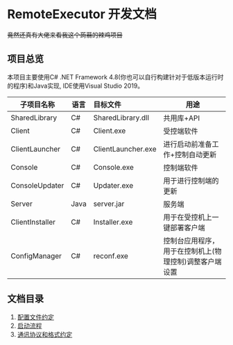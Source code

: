 # RemoteExecutor 开发文档

~~竟然还真有大佬来看我这个蒟蒻的辣鸡项目~~

## 项目总览

本项目主要使用C# .NET Framework 4.8(你也可以自行构建针对于低版本运行时的程序)和Java实现, IDE使用Visual Studio 2019。

|子项目名称     |语言   |目标文件           |用途                               |
|---------------|-------|:------------------|-----------------------------------|
|SharedLibrary  |C#     |SharedLibrary.dll  |共用库+API                         |
|Client         |C#     |Client.exe         |受控端软件                         |
|ClientLauncher |C#     |ClientLauncher.exe |进行启动前准备工作+控制自动更新    |
|Console        |C#     |Console.exe        |控制端软件                         |
|ConsoleUpdater |C#     |Updater.exe        |用于进行控制端的更新               |
|Server         |Java   |server.jar         |服务端                             |
|ClientInstaller|C#     |Installer.exe      |用于在受控机上一键部署客户端       |
|ConfigManager  |C#     |reconf.exe         |控制台应用程序，用于在控制机上(物理控制)调整客户端设置|

## 文档目录

1. [配置文件约定](配置文件约定.md)
2. [启动流程](启动流程.md)
3. [通讯协议和格式约定](通讯协议和格式约定.md)
